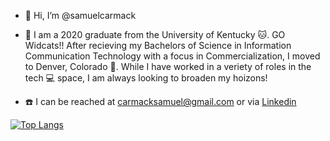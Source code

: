 - 👋 Hi, I’m @samuelcarmack

- 💼 I am a 2020 graduate from the University of Kentucky 🐱. GO Widcats!! After recieving my Bachelors of Science in Information Communication Technology with a focus in Commercialization, I moved to Denver, Colorado 🌄. While I have worked in a veriety of roles in the tech 💻 space, I am always looking to broaden my hoizons!  

- ☎️ I can be reached at carmacksamuel@gmail.com or via <a href="https://www.linkedin.com/in/samuel-carmack/">Linkedin<a>



[![Top Langs](https://github-readme-stats.vercel.app/api/top-langs/?username=samuelcarmack&layout=compact)](https://github.com/yushi1007)

<!---
samuelcarmack/samuelcarmack is a ✨ special ✨ repository because its `README.md` (this file) appears on your GitHub profile.
You can click the Preview link to take a look at your changes.
--->
